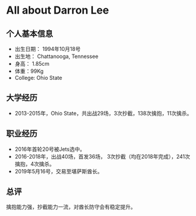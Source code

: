 # All about Darron Lee


## 个人基本信息
- 出生日期： 1994年10月18号
- 出生地： Chattanooga, Tennessee
- 身高： 1.85cm
- 体重：99Kg
- College: Ohio State

## 大学经历
- 2013-2015年，Ohio State，共出战29场，3次抄截，138次擒抱，11次擒杀。

## 职业经历
- 2016年首轮20号被Jets选中。
- 2016-2018年，出战40场，首发36场， 3次抄截（均在2018年完成），241次擒抱，4次擒杀。
- 2019年5月16号，交易至堪萨斯酋长。

## 总评
擒抱能力强，抄截能力一流，对酋长防守会有稳定提升。
